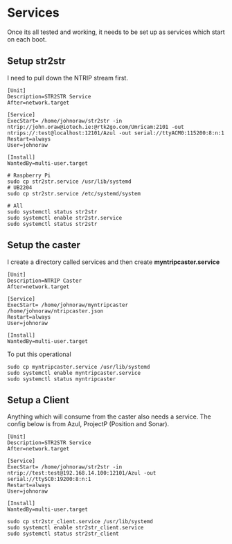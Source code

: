 # Services

Once its all tested and working, it needs to be set up as services which start on each boot.

## Setup str2str

I need to pull down the NTRIP stream first.

```
[Unit]
Description=STR2STR Service
After=network.target

[Service]
ExecStart= /home/johnoraw/str2str -in ntrip://john.oraw@iotech.ie:@rtk2go.com/Umricam:2101 -out ntrips://:test@localhost:12101/Azul -out serial://ttyACM0:115200:8:n:1
Restart=always
User=johnoraw

[Install]
WantedBy=multi-user.target

```

```
# Raspberry Pi
sudo cp str2str.service /usr/lib/systemd
# UB2204
sudo cp str2str.service /etc/systemd/system

# All
sudo systemctl status str2str
sudo systemctl enable str2str.service
sudo systemctl status str2str
```

## Setup the caster

I create a directory called services and then create **myntripcaster.service**

```
[Unit]
Description=NTRIP Caster
After=network.target

[Service]
ExecStart= /home/johnoraw/myntripcaster /home/johnoraw/ntripcaster.json
Restart=always
User=johnoraw

[Install]
WantedBy=multi-user.target

```

To put this operational

```
sudo cp myntripcaster.service /usr/lib/systemd
sudo systemctl enable myntripcaster.service
sudo systemctl status myntripcaster
```

## Setup a Client

Anything which will consume from the caster also needs a service. The config below is from Azul, ProjectP (Position and Sonar).

```
[Unit]
Description=STR2STR Service
After=network.target

[Service]
ExecStart= /home/johnoraw/str2str -in ntrip://test:test@192.168.14.100:12101/Azul -out serial://ttySC0:19200:8:n:1
Restart=always
User=johnoraw

[Install]
WantedBy=multi-user.target
```

```
sudo cp str2str_client.service /usr/lib/systemd
sudo systemctl enable str2str_client.service
sudo systemctl status str2str_client
```
